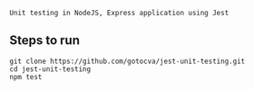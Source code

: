 ```
Unit testing in NodeJS, Express application using Jest
```

## Steps to run

```
git clone https://github.com/gotocva/jest-unit-testing.git
cd jest-unit-testing
npm test
```

